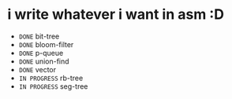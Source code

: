# i write whatever i want in asm :D

- `DONE` bit-tree
- `DONE` bloom-filter
- `DONE` p-queue
- `DONE` union-find
- `DONE` vector
- `IN PROGRESS` rb-tree
- `IN PROGRESS` seg-tree